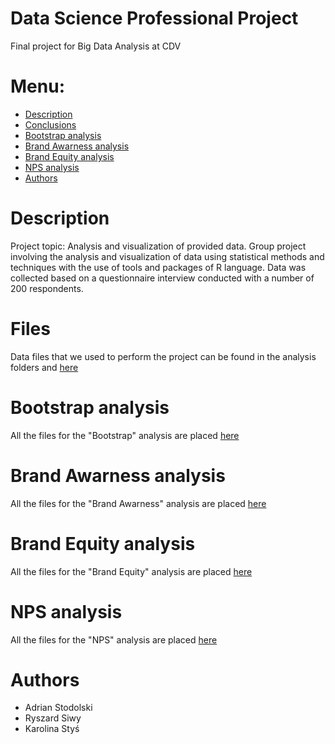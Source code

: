 # Data Science Professional Project
Final project for Big Data Analysis at CDV


# Menu:
* [Description](https://github.com/adrianstodolski/Data_Science_Professional_Project#description)
* [Conclusions](https://github.com/adrianstodolski/Data_Science_Professional_Project#conclusions)
* [Bootstrap analysis](https://github.com/adrianstodolski/Data_Science_Professional_Project#Bootstrap-analysis)
* [Brand Awarness analysis](https://github.com/adrianstodolski/Data_Science_Professional_Project#Brand-Awarness-analysis)
* [Brand Equity analysis](https://github.com/adrianstodolski/Data_Science_Professional_Project#Brand-Equity-analysis)
* [NPS analysis](https://github.com/adrianstodolski/Data_Science_Professional_Project#NPS-analysis)
* [Authors](https://github.com/adrianstodolski/Data_Science_Professional_Project#authors)

# Description
Project topic: Analysis and visualization of provided data. Group project involving the analysis and visualization of data using statistical methods and techniques with the use of tools and packages of R language. Data was collected based on a questionnaire interview conducted with a number of 200 respondents.

# Files
Data files that we used to perform the project can be found in the analysis folders and [here](https://github.com/adrianstodolski/Data_Science_Professional_Project/tree/main/Dataset)

# Bootstrap analysis
All the files for the "Bootstrap" analysis are placed [here](https://github.com/adrianstodolski/Data_Science_Professional_Project/tree/main/Analiza%20Bootstrap)

# Brand Awarness analysis
All the files for the "Brand Awarness" analysis are placed [here](https://github.com/adrianstodolski/Data_Science_Professional_Project/tree/main/Analiza%20Brand%20Awarness)

# Brand Equity analysis
All the files for the "Brand Equity" analysis are placed [here](https://github.com/adrianstodolski/Data_Science_Professional_Project/tree/main/Analiza%20Brand%20Equity)

# NPS analysis
All the files for the "NPS" analysis are placed [here](https://github.com/adrianstodolski/Data_Science_Professional_Project/tree/main/Analiza%20NPS)

# Authors

* Adrian Stodolski
* Ryszard Siwy
* Karolina Styś
